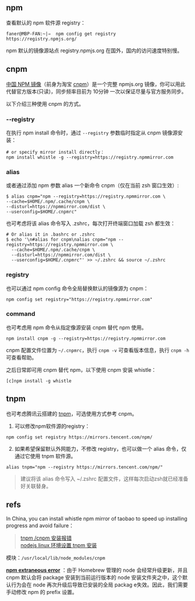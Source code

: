 
## npm

查看默认的 npm 软件源 registry：

```
faner@MBP-FAN:~|⇒  npm config get registry
https://registry.npmjs.org/
```

npm 默认的镜像源站点 registry.npmjs.org 在国外，国内的访问速度特别慢。

## cnpm

[中国 NPM 镜像](https://npmmirror.com/)（前身为淘宝 [cnpm](https://npm.taobao.org/)）是一个完整 npmjs.org 镜像，你可以用此代替官方版本(只读)，同步频率目前为 10分钟 一次以保证尽量与官方服务同步。

以下介绍三种使用 cnpm 的方式。

### --registry

在执行 npm install 命令时，通过 `--registry` 参数临时指定从 cnpm 镜像源安装：

```shell
# or specify mirror install directly：
npm install whistle -g --registry=https://registry.npmmirror.com
```

### alias

或者通过添加 npm 参数 alias 一个新命令 cnpm（仅在当前 zsh 窗口生效）:

```Shell
$ alias cnpm="npm --registry=https://registry.npmmirror.com \
--cache=$HOME/.npm/.cache/cnpm \
--disturl=https://npmmirror.com/dist \
--userconfig=$HOME/.cnpmrc"
```

也可考虑将该 alias 命令写入 .zshrc，每次打开终端窗口加载 zsh 都生效：

```
# Or alias it in .bashrc or .zshrc
$ echo '\n#alias for cnpm\nalias cnpm="npm --registry=https://registry.npmmirror.com \
  --cache=$HOME/.npm/.cache/cnpm \
  --disturl=https://npmmirror.com/dist \
  --userconfig=$HOME/.cnpmrc"' >> ~/.zshrc && source ~/.zshrc
```

### registry

也可以通过 npm config 命令全局替换默认的镜像源为 cnpm：

```
npm config set registry="https://registry.npmmirror.com"
```

### command

也可考虑用 npm 命令从指定像源安装 cnpm 替代 npm 使用。

```shell
npm install cnpm -g --registry=https://registry.npmmirror.com
```

cnpm 配置文件位置为 `~/.cnpmrc`，执行 `cnpm -v` 可查看版本信息，执行 `cnpm -h` 可查看帮助。

之后日常即可用 cnpm 替代 npm，以下使用 cnpm 安装 whistle：

```shell
[c]npm install -g whistle
```

## tnpm

也可考虑腾讯云搭建的 [tnpm](https://mirrors.cloud.tencent.com/help/npm.html)，可选使用方式参考 cnpm。

1. 可以修改npm软件源的registry：

```
npm config set registry https://mirrors.tencent.com/npm/
```

2. 如果希望保留默认外网能力，不修改 registry，也可以做一个 alias 命令，仅通过它使用 tnpm 软件源。

```
alias tnpm="npm --registry https://mirrors.tencent.com/npm/"
```

> 建议将该 alias 命令写入 ~/.zshrc 配置文件，这样每次启动zsh就已经准备好关联替身。

## refs

In China, you can install whistle npm mirror of taobao to speed up installing progress and avoid failure：

> [tnpm /cnpm 安装报错](https://segmentfault.com/q/1010000009008062)  
> [nodejs linux 环境设置 tnpm 安装](https://blog.csdn.net/lilei_ndsc/article/details/52190010)  

模块：`/usr/local/lib/node_modules/cnpm`  

[**npm extraneous error**](http://www.skyjia.com/2017/05/05/npm-error-extraneous/) ：由于 Homebrew 管理的 node 会经常升级更新，并且 cnpm 默认会将 package 安装到当前运行版本的 node 安装文件夹之中，这个默认行为会在 node 再次升级后导致已安装的全局 packag e失效。因此，我们需要手动修改 npm 的 prefix 设置。
